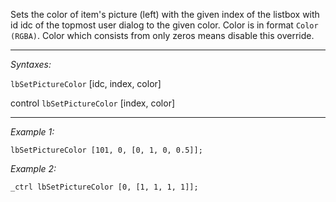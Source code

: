 Sets the color of item's picture (left) with the given index of the listbox with id idc of the topmost user dialog to the given color. Color is in format `Color (RGBA)`. Color which consists from only zeros means disable this override.


---
*Syntaxes:*

`lbSetPictureColor` [idc, index, color]

control `lbSetPictureColor`  [index, color]

---
*Example 1:*

```sqf
lbSetPictureColor [101, 0, [0, 1, 0, 0.5]];
```

*Example 2:*

```sqf
_ctrl lbSetPictureColor [0, [1, 1, 1, 1]];
```